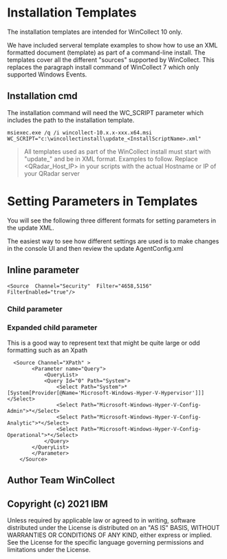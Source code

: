 # Installation Templates

The installation templates are intended for WinCollect 10 only.

We have included serveral template examples to show how to use an XML formatted document (template) as part of a command-line install. The templates cover all the different "sources" supported by WinCollect.  This replaces the paragraph install command of WinCollect 7 which only supported Windows Events.

## Installation cmd

The installation command will need the WC_SCRIPT parameter which includes the path to the installation template.

 

    msiexec.exe /q /i wincollect-10.x.x-xxx.x64.msi WC_SCRIPT="c:\wincollectinstall\update_<InstallScriptName>.xml"

> All templates used as part of the WinCollect install must start with "update_" and be in XML format. Examples to follow.
> Replace <QRadar_Host_IP> in your scripts with the actual Hostname or IP of your QRadar server

# Setting Parameters in Templates

You will see the following three different formats for setting parameters in the update XML.

The easiest way to see how different settings are used is to make changes in the console UI and then review the update AgentConfig.xml

  

## Inline parameter

    <Source  Channel="Security"  Filter="4658,5156"  FilterEnabled="true"/>

  

### Child parameter

   

  

### Expanded child parameter

This is a good way to represent text that might be quite large or odd formatting such as an Xpath

      <Source Channel="XPath" >
            <Parameter name="Query">
                <QueryList>
                <Query Id="0" Path="System">
                    <Select Path="System">*[System[Provider[@Name='Microsoft-Windows-Hyper-V-Hypervisor']]]</Select>
                    <Select Path="Microsoft-Windows-Hyper-V-Config-Admin">*</Select>
                    <Select Path="Microsoft-Windows-Hyper-V-Config-Analytic">*</Select>
                    <Select Path="Microsoft-Windows-Hyper-V-Config-Operational">*</Select>
                </Query>
            </QueryList>
            </Parameter>
        </Source>



## Author  Team WinCollect

## Copyright (c) 2021 IBM  
Unless required by applicable law or agreed to in writing, software distributed under the License is distributed on an "AS IS" BASIS, WITHOUT WARRANTIES OR CONDITIONS OF ANY KIND, either express or implied. See the License for the specific language governing permissions and limitations under the License.
